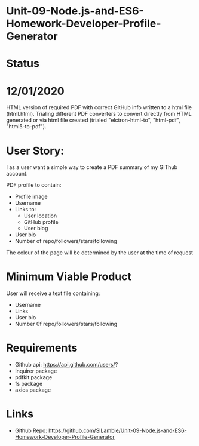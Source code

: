 # Unit-09-Node.js-and-ES6-Homework-Developer-Profile-Generator

# Status
# 12/01/2020
HTML version of required PDF with correct GitHub info written to a html file (html.html). Trialing different PDF converters to convert directly from HTML generated or via html file created (trialed "elctron-html-to", "html-pdf", "html5-to-pdf").

# User Story:
I as a user want a simple way to create a PDF summary of my GIThub account.

PDF profile to contain:
* Profile image
* Username
* Links to:
    * User location
    * GitHub profile
    * User blog
* User bio
* Number of repo/followers/stars/following

The colour of the page will be determined by the user at the time of request

# Minimum Viable Product
User will receive a text file containing:
* Username
* Links
* User bio
* Number 0f repo/followers/stars/following

# Requirements
* Github api: https://api.github.com/users/?
* Inquirer package
* pdfkit package
* fs package
* axios package

# Links
* Github Repo: https://github.com/SILamble/Unit-09-Node.js-and-ES6-Homework-Developer-Profile-Generator



